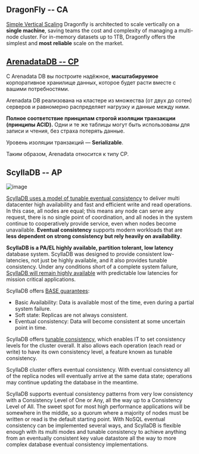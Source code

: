 ## DragonFly -- CA

[Simple Vertical Scaling](https://dragonflydb.io/)
Dragonfly is architected to scale vertically on a **single machine**, saving teams the cost and complexity of managing a multi-node cluster. For in-memory datasets up to 1TB, Dragonfly offers the simplest and **most** **reliable** scale on the market. 

## [ArenadataDB -- CP](https://arenadata.tech/products/arenadata-db/)

С Arenadata DB вы построите надёжное, **масштабируемое** корпоративное хранилище данных, которое будет расти вместе с вашими потребностями.

Arenadata DB реализована на кластере из множества (от двух до сотен) серверов и равномерно распределяет нагрузку и данные между ними. 

**Полное соответствие принципам строгой изоляции транзакции (принципы ACID).** Одни и те же таблицы могут быть использованы для записи и чтения, без страха потерять данные.

Уровень изоляции транзакций — **Serializable**.

Таким образом, Arenadata относится к типу СP.



## ScyllaDB -- AP

![image](https://user-images.githubusercontent.com/100207961/219349366-2ba9da47-9646-4a89-a29b-da984971572c.png)


[ScyllaDB uses  a model of tunable eventual consistency](https://www.scylladb.com/glossary/cap-theorem/) to deliver multi datacenter high availability and fast and efficient write and read operations. In this case, all nodes are equal; this means any node can serve any request, there is no single point of coordination, and all nodes in the system continue to cooperatively provide service, even when nodes become unavailable. **Eventual consistency** supports modern workloads that are **less dependent on strong consistency but rely heavily on availability**.

**ScyllaDB is a PA/EL highly available, partition tolerant, low latency** database system. ScyllaDB was designed to provide consistent low-latencies, not just be highly available, and it also provides tunable consistency. Under any conditions short of a complete system failure, [ScyllaDB will remain highly available](https://youtu.be/vnXXFpySYVE?t=439) with predictable low latencies for mission critical applications.



ScyllaDB offers [BASE guarantees](https://www.scylladb.com/glossary/acid-database/):
* Basic Availability: Data is available most of the time, even during a partial system failure.
* Soft state: Replicas are not always consistent.
* Eventual consistency: Data will become consistent at some uncertain point in time.

ScyllaDB offers [tunable consistency](https://www.scylladb.com/glossary/eventual-consistency/), which enables IT to set consistency levels for the cluster overall. It also allows each operation (each read or write) to have its own consistency level, a feature known as tunable consistency.

ScyllaDB cluster offers eventual consistency. With eventual consistency all of the replica nodes will eventually arrive at the same data state; operations may continue updating the database in the meantime.

ScyllaDB supports eventual consistency patterns from very low consistency with a Consistency Level of One or Any, all the way up to a Consistency Level of All. The sweet spot for most high performance applications will be somewhere in the middle, so a quorum where a majority of nodes must be written or read is the default starting point. With NoSQL eventual consistency can be implemented several ways, and ScyllaDB is flexible enough with its multi modes and tunable consistency to achieve anything from an eventually consistent key value datastore all the way to more complex database eventual consistency implementations.

